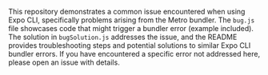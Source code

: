 This repository demonstrates a common issue encountered when using Expo CLI, specifically problems arising from the Metro bundler.  The `bug.js` file showcases code that might trigger a bundler error (example included). The solution in `bugSolution.js` addresses the issue, and the README provides troubleshooting steps and potential solutions to similar Expo CLI bundler errors.  If you have encountered a specific error not addressed here, please open an issue with details.